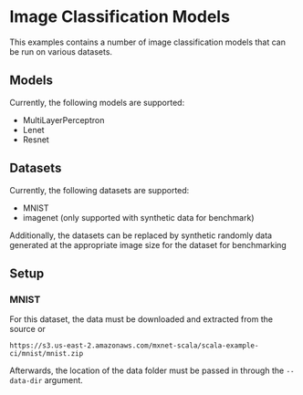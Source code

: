# Image Classification Models

This examples contains a number of image classification models that can be run on various datasets.

## Models

Currently, the following models are supported:
- MultiLayerPerceptron
- Lenet
- Resnet

## Datasets

Currently, the following datasets are supported:
- MNIST
- imagenet (only supported with synthetic data for benchmark)

Additionally, the datasets can be replaced by synthetic randomly data generated at the appropriate image size for the dataset for benchmarking


## Setup

### MNIST

For this dataset, the data must be downloaded and extracted from the source or 
```$xslt
https://s3.us-east-2.amazonaws.com/mxnet-scala/scala-example-ci/mnist/mnist.zip
```

Afterwards, the location of the data folder must be passed in through the `--data-dir` argument.

